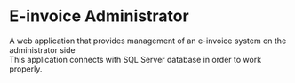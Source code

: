 # E-invoice Administrator
A web application that provides management of an e-invoice system on the administrator side
<br />
This application connects with SQL Server database in order to work properly.
